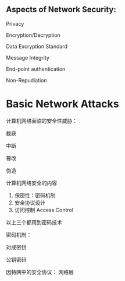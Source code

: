 

## Aspects of Network Security:

Privacy

Encryption/Decryption

Data Excryption Standard



Message Integrity

End-point authentication

Non-Repudiation



# Basic Network Attacks

计算机网络面临的安全性威胁：

截获

中断

篡改

伪造



计算机网络安全的内容

1. 保密性：密码机制
2. 安全协议设计
3. 访问控制 Access Control

以上三个都用到密码技术



密码机制：

对成密钥

公钥密码



因特网中的安全协议：
网络层